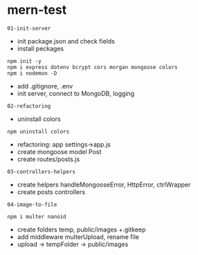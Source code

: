 # mern-test

`01-init-server`

- init package.json and check fields
- install peckages

```
npm init -y
npm i express dotenv bcrypt cors morgan mongoose colors
npm i nodemon -D
```

- add .gitignore, .env
- init server, connect to MongoDB, logging

`02-refactoring`

- uninstall colors

```
npm uninstall colors
```

- refactoring: app settings->app.js
- create mongoose model Post
- create routes/posts.js

`03-controllers-helpers`

- create helpers handleMongooseError, HttpError, ctrlWrapper
- create posts controllers

`04-image-to-file`

```
npm i multer nanoid
```

- create folders temp, public/images +.gitkeep
- add middleware multerUpload, rename file
- upload -> tempFolder -> public/images
